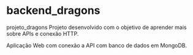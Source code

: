 # backend_dragons
projeto_dragons
Projeto desenvolvido com o objetivo de aprender mais sobre APIs e conexão HTTP.

Aplicação Web com conexão a API com banco de dados em MongoDB.
